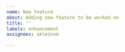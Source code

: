 ```yaml
---
name: New feature
about: Adding new feature to be worked on
title: ''
labels: enhancement
assignees: akleinvm

---
```



